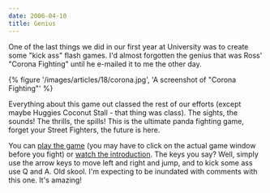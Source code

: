 ```yaml
---
date: 2006-04-10
title: Genius
---
```

One of the last things we did in our first year at University was to create some "kick ass" flash games. I'd almost forgotten the genius that was Ross' "Corona Fighting" until he e-mailed it to me the other day.

{% figure '/images/articles/18/corona.jpg', 'A screenshot of "Corona Fighting"' %}

Everything about this game out classed the rest of our efforts (except maybe Huggies Coconut Stall - that thing was class). The sights, the sounds! The thrills, the spills! This is the ultimate panda fighting game, forget your Street Fighters, the future is here. 

You can [play the game](//www.roobottom.com/downloads/ross_game/game1.html) (you may have to click on the actual game window before you fight) or [watch the introduction](//www.roobottom.com/downloads/ross_game/introduction.html). The keys you say? Well, simply use the arrow keys to move left and right and jump, and to kick some ass use Q and A. Old skool. I'm expecting to be inundated with comments with this one. It's amazing!